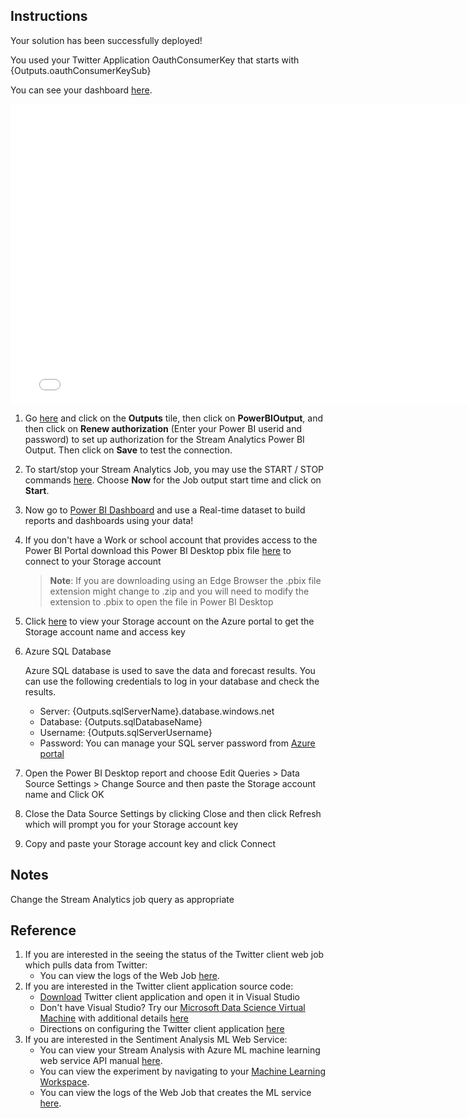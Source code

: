 ## Instructions

Your solution has been successfully deployed!

You used your Twitter Application OauthConsumerKey that starts with {Outputs.oauthConsumerKeySub}

You can see your dashboard [here]({Outputs.solutionDashboardUrl}).	
<iframe width="780" height="480" src="{Outputs.solutionDashboardUrl}" frameborder="0" allowfullscreen></iframe>

1. Go [here]({Outputs.saJobOutputsUrl}) and click on the __Outputs__ tile, then click on __PowerBIOutput__, and then click on __Renew authorization__ (Enter your Power BI userid and password) to set up authorization for the Stream Analytics Power BI Output.  Then click on __Save__ to test the connection.
2. To start/stop your Stream Analytics Job, you may use the START / STOP commands [here]({Outputs.saJobOutputsUrl}).  Choose __Now__ for the Job output start time and click on __Start__. 
3. Now go to [Power BI Dashboard](https://powerbi.microsoft.com/) and use a Real-time dataset to build reports and dashboards using your data!
4. If you don't have a Work or school account that provides access to the Power BI Portal download this Power BI Desktop pbix file [here]({PatternAssetBaseUrl}/dashboards/TryItNow/StreamingTweets2.pbix) to connect to your Storage account
   > **Note**: If you are downloading using an Edge Browser the .pbix file extension might change to .zip and you will need to modify the extension to .pbix to open the file in Power BI Desktop
5. Click [here]({Outputs.storageAccountUrl}) to view your Storage account on the Azure portal to get the Storage account name and access key
6. Azure SQL Database
	
    Azure SQL database is used to save the data and forecast results. You can use the following credentials to log in your database and check the results.
		
    * Server: {Outputs.sqlServerName}.database.windows.net
    * Database: {Outputs.sqlDatabaseName}
    * Username: {Outputs.sqlServerUsername}
    * Password: You can manage your SQL server password from [Azure portal]({Outputs.sqlServerUrl})
7. Open the Power BI Desktop report and choose Edit Queries > Data Source Settings > Change Source and then paste the Storage account name and Click OK
8. Close the Data Source Settings by clicking Close and then click Refresh which will prompt you for your Storage account key
9. Copy and paste your Storage account key and click Connect

## Notes
Change the Stream Analytics job query as appropriate

## Reference
1. If you are interested in the seeing the status of the Twitter client web job which pulls data from Twitter:
	* You can view the logs of the Web Job [here]({Outputs.webJob2LogsUrl}).
2. If you are interested in the Twitter client application source code:
	* [Download]({PatternAssetBaseUrl}/TwitterClientForAML.zip) Twitter client application and open it in Visual Studio
	* Don't have Visual Studio? Try our [Microsoft Data Science Virtual Machine](https://gallery.cortanaintelligence.com/Solution/Microsoft-Data-Science-Virtual-Machine-2) with additional details [here](https://azure.microsoft.com/en-us/documentation/articles/machine-learning-data-science-provision-vm/)
	* Directions on configuring the Twitter client application [here](https://azure.microsoft.com/en-us/documentation/articles/stream-analytics-twitter-sentiment-analysis-trends/)
3. If you are interested in the Sentiment Analysis ML Web Service:
	* You can view your Stream Analysis with Azure ML machine learning web service API manual [here]({Outputs.webServiceHelpUrl}).
	* You can view the experiment by navigating to your [Machine Learning Workspace]({Outputs.experimentUrl}).
	* You can view the logs of the Web Job that creates the ML service [here]({Outputs.webJobLogsUrl}).